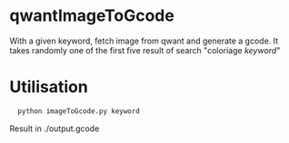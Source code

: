 # qwantImageToGcode
With a given keyword, fetch image from qwant and generate a gcode.
It takes randomly one of the first five result of search "coloriage *keyword*"

# Utilisation
```python
  python imageToGcode.py keyword
```
Result in ./output.gcode
